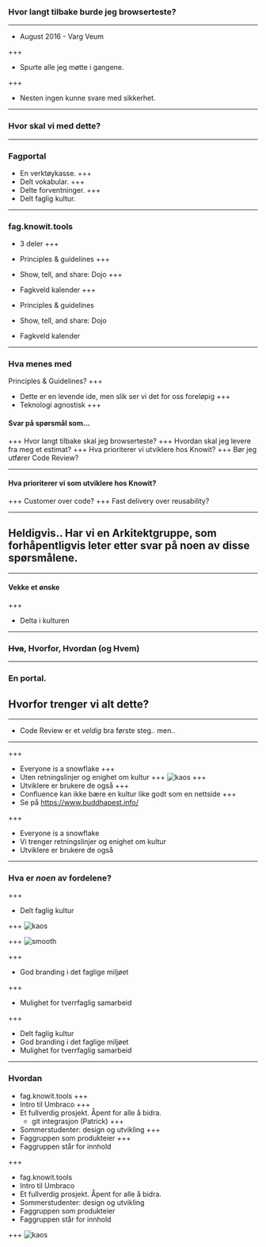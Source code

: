 ### Hvor langt tilbake burde jeg browserteste?

---


* August 2016 - Varg Veum


+++
* Spurte alle jeg møtte i gangene.

+++
* Nesten ingen kunne svare med sikkerhet.


---

### Hvor skal vi med dette?

---

### Fagportal

* En verktøykasse.
+++
* Delt vokabular.
+++
* Delte forventninger.
+++
* Delt faglig kultur.

---

### fag.knowit.tools

* 3 deler
+++

* Principles & guidelines
+++
* Show, tell, and share: Dojo
+++
* Fagkveld kalender
+++

* Principles & guidelines
* Show, tell, and share: Dojo
* Fagkveld kalender
---
### Hva menes med
Principles & Guidelines?
+++
* Dette er en levende ide, men slik ser vi det for oss foreløpig
+++
* Teknologi agnostisk
+++
#### Svar på spørsmål som...
+++
Hvor langt tilbake skal jeg browserteste?
+++
Hvordan skal jeg levere fra meg et estimat?
+++
Hva prioriterer vi utviklere hos Knowit? 
+++
Bør jeg utfører Code Review?

---
#### Hva prioriterer vi som utviklere hos Knowit? 
+++
 Customer over code?
+++
 Fast delivery over reusability?
 
---
Heldigvis.. Har vi en Arkitektgruppe, som forhåpentligvis leter etter svar på noen av disse spørsmålene. 
---
---
#### Vekke et ønske
+++
* Delta i kulturen

---
### ~~Hva~~, Hvorfor, Hvordan (og Hvem)
---

### En portal.
## Hvorfor trenger vi alt dette?
---
* Code Review er et *veldig* bra første steg.. men.. 
---
+++
* Everyone is a snowflake
+++
* Uten retningslinjer og enighet om kultur
+++
![kaos](https://i.imgur.com/mX4UyUc.gif)
+++
* Utviklere er brukere de også
+++
* Confluence kan ikke bære en kultur like godt som en nettside
+++
* Se på https://www.buddhapest.info/

+++

* Everyone is a snowflake
* Vi trenger retningslinjer og enighet om kultur
* Utviklere er brukere de også

---

### Hva er _noen_ av fordelene?

+++
* Delt faglig kultur

+++
![kaos](https://i.imgur.com/mX4UyUc.gif)

+++
![smooth](https://i.imgur.com/KGyFG3e.gif)

+++
* God branding i det faglige miljøet

+++
* Mulighet for tverrfaglig samarbeid

+++
* Delt faglig kultur
* God branding i det faglige miljøet
* Mulighet for tverrfaglig samarbeid


---
### Hvordan

* fag.knowit.tools
+++ 
* Intro til Umbraco
+++ 
* Et fullverdig prosjekt. Åpent for alle å bidra. 
  * git integrasjon (Patrick)
+++
* Sommerstudenter: design og utvikling
+++
* Faggruppen som produkteier 
+++
* Faggruppen står for innhold

+++ 

* fag.knowit.tools
* Intro til Umbraco
* Et fullverdig prosjekt. Åpent for alle å bidra.
* Sommerstudenter: design og utvikling
* Faggruppen som produkteier 
* Faggruppen står for innhold

+++
![kaos](https://i.imgur.com/mX4UyUc.gif)
